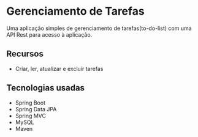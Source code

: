 # Gerenciamento de Tarefas

Uma aplicação simples de gerenciamento de tarefas(to-do-list) com uma API Rest para acesso à aplicação.

## Recursos

* Criar, ler, atualizar e excluir tarefas

## Tecnologias usadas

* Spring Boot
* Spring Data JPA
* Spring MVC
* MySQL
* Maven
  

